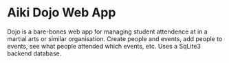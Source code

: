 # Aiki Dojo Web App

Dojo is a bare-bones web app for managing student attendence at in a martial arts or similar
organisation. Create people and events, add people to events, see what people attended 
which events, etc. Uses a SqLite3 backend database.
